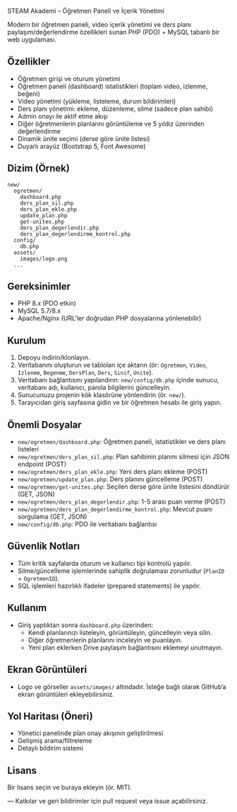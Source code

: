 STEAM Akademi – Öğretmen Paneli ve İçerik Yönetimi

Modern bir öğretmen paneli, video içerik yönetimi ve ders planı paylaşım/değerlendirme özellikleri sunan PHP (PDO) + MySQL tabanlı bir web uygulaması.

## Özellikler
- Öğretmen girişi ve oturum yönetimi
- Öğretmen paneli (dashboard) istatistikleri (toplam video, izlenme, beğeni)
- Video yönetimi (yükleme, listeleme, durum bildirimleri)
- Ders planı yönetimi: ekleme, düzenleme, silme (sadece plan sahibi)
- Admin onayı ile aktif etme akışı
- Diğer öğretmenlerin planlarını görüntüleme ve 5 yıldız üzerinden değerlendirme
- Dinamik ünite seçimi (derse göre ünite listesi)
- Duyarlı arayüz (Bootstrap 5, Font Awesome)

## Dizim (Örnek)
```
new/
  ogretmen/
    dashboard.php
    ders_plan_sil.php
    ders_plan_ekle.php
    update_plan.php
    get-unites.php
    ders_plan_degerlendir.php
    ders_plan_degerlendirme_kontrol.php
  config/
    db.php
  assets/
    images/logo.png
  ...
```

## Gereksinimler
- PHP 8.x (PDO etkin)
- MySQL 5.7/8.x
- Apache/Nginx (URL’ler doğrudan PHP dosyalarına yönlenebilir)

## Kurulum
1. Depoyu indirin/klonlayın.
2. Veritabanını oluşturun ve tabloları içe aktarın (ör: `Ogretmen`, `Video`, `Izlenme`, `Begenme`, `DersPlan`, `Ders`, `Sinif`, `Unite`).
3. Veritabanı bağlantısını yapılandırın: `new/config/db.php` içinde sunucu, veritabanı adı, kullanıcı, parola bilgilerini güncelleyin.
4. Sunucunuzu projenin kök klasörüne yönlendirin (ör. `new/`).
5. Tarayıcıdan giriş sayfasına gidin ve bir öğretmen hesabı ile giriş yapın.

## Önemli Dosyalar
- `new/ogretmen/dashboard.php`: Öğretmen paneli, istatistikler ve ders planı listeleri
- `new/ogretmen/ders_plan_sil.php`: Plan sahibinin planını silmesi için JSON endpoint (POST)
- `new/ogretmen/ders_plan_ekle.php`: Yeni ders planı ekleme (POST)
- `new/ogretmen/update_plan.php`: Ders planını güncelleme (POST)
- `new/ogretmen/get-unites.php`: Seçilen derse göre ünite listesini döndürür (GET, JSON)
- `new/ogretmen/ders_plan_degerlendir.php`: 1-5 arası puan verme (POST)
- `new/ogretmen/ders_plan_degerlendirme_kontrol.php`: Mevcut puanı sorgulama (GET, JSON)
- `new/config/db.php`: PDO ile veritabanı bağlantısı

## Güvenlik Notları
- Tüm kritik sayfalarda oturum ve kullanıcı tipi kontrolü yapılır.
- Silme/güncelleme işlemlerinde sahiplik doğrulaması zorunludur (`PlanID` + `OgretmenID`).
- SQL işlemleri hazırlıklı ifadeler (prepared statements) ile yapılır.

## Kullanım
- Giriş yaptıktan sonra `dashboard.php` üzerinden:
  - Kendi planlarınızı listeleyin, görüntüleyin, güncelleyin veya silin.
  - Diğer öğretmenlerin planlarını inceleyin ve puanlayın.
  - Yeni plan eklerken Drive paylaşım bağlantısını eklemeyi unutmayın.

## Ekran Görüntüleri
- Logo ve görseller `assets/images/` altındadır. İsteğe bağlı olarak GitHub’a ekran görüntüleri ekleyebilirsiniz.

## Yol Haritası (Öneri)
- Yönetici panelinde plan onay akışının geliştirilmesi
- Gelişmiş arama/filtreleme
- Detaylı bildirim sistemi

## Lisans
Bir lisans seçin ve buraya ekleyin (ör. MIT).

—
Katkılar ve geri bildirimler için pull request veya issue açabilirsiniz.


